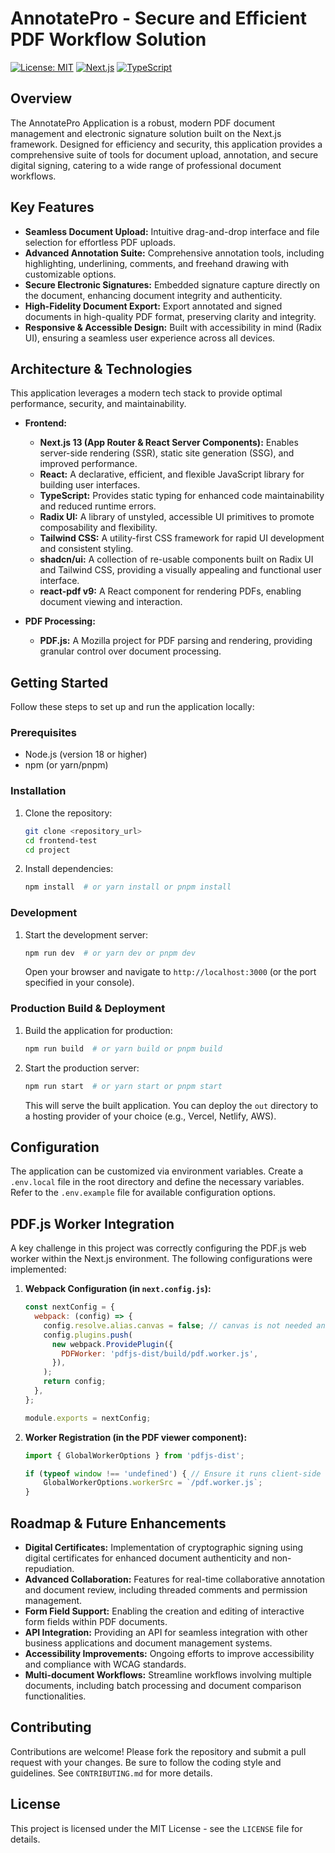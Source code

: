 # AnnotatePro - Secure and Efficient PDF Workflow Solution

[![License: MIT](https://img.shields.io/badge/License-MIT-yellow.svg)](https://opensource.org/licenses/MIT)
[![Next.js](https://img.shields.io/badge/Next.js-13-blueviolet)](https://nextjs.org/)
[![TypeScript](https://img.shields.io/badge/TypeScript-%23007ACC.svg?style=flat&logo=typescript&logoColor=white)](https://www.typescriptlang.org/)

## Overview

The AnnotatePro Application is a robust, modern PDF document management and electronic signature solution built on the Next.js framework. Designed for efficiency and security, this application provides a comprehensive suite of tools for document upload, annotation, and secure digital signing, catering to a wide range of professional document workflows.

## Key Features

*   **Seamless Document Upload:** Intuitive drag-and-drop interface and file selection for effortless PDF uploads.
*   **Advanced Annotation Suite:** Comprehensive annotation tools, including highlighting, underlining, comments, and freehand drawing with customizable options.
*   **Secure Electronic Signatures:** Embedded signature capture directly on the document, enhancing document integrity and authenticity.
*   **High-Fidelity Document Export:** Export annotated and signed documents in high-quality PDF format, preserving clarity and integrity.
*   **Responsive & Accessible Design:**  Built with accessibility in mind (Radix UI), ensuring a seamless user experience across all devices.

## Architecture & Technologies

This application leverages a modern tech stack to provide optimal performance, security, and maintainability.

*   **Frontend:**
    *   **Next.js 13 (App Router & React Server Components):** Enables server-side rendering (SSR), static site generation (SSG), and improved performance.
    *   **React:**  A declarative, efficient, and flexible JavaScript library for building user interfaces.
    *   **TypeScript:** Provides static typing for enhanced code maintainability and reduced runtime errors.
    *   **Radix UI:** A library of unstyled, accessible UI primitives to promote composability and flexibility.
    *   **Tailwind CSS:** A utility-first CSS framework for rapid UI development and consistent styling.
    *   **shadcn/ui:** A collection of re-usable components built on Radix UI and Tailwind CSS, providing a visually appealing and functional user interface.
    *   **react-pdf v9:**  A React component for rendering PDFs, enabling document viewing and interaction.

*   **PDF Processing:**
    *   **PDF.js:**  A Mozilla project for PDF parsing and rendering, providing granular control over document processing.

## Getting Started

Follow these steps to set up and run the application locally:

### Prerequisites

*   Node.js (version 18 or higher)
*   npm (or yarn/pnpm)

### Installation

1.  Clone the repository:

    ```bash
    git clone <repository_url>
    cd frontend-test
    cd project
    ```

2.  Install dependencies:

    ```bash
    npm install  # or yarn install or pnpm install
    ```

### Development

1.  Start the development server:

    ```bash
    npm run dev  # or yarn dev or pnpm dev
    ```

    Open your browser and navigate to `http://localhost:3000` (or the port specified in your console).

### Production Build & Deployment

1.  Build the application for production:

    ```bash
    npm run build  # or yarn build or pnpm build
    ```

2.  Start the production server:

    ```bash
    npm run start  # or yarn start or pnpm start
    ```

    This will serve the built application. You can deploy the `out` directory to a hosting provider of your choice (e.g., Vercel, Netlify, AWS).

## Configuration

The application can be customized via environment variables. Create a `.env.local` file in the root directory and define the necessary variables.  Refer to the `.env.example` file for available configuration options.

## PDF.js Worker Integration

A key challenge in this project was correctly configuring the PDF.js web worker within the Next.js environment.  The following configurations were implemented:

1.  **Webpack Configuration (in `next.config.js`):**

    ```javascript
    const nextConfig = {
      webpack: (config) => {
        config.resolve.alias.canvas = false; // canvas is not needed and errors without this.
        config.plugins.push(
          new webpack.ProvidePlugin({
            PDFWorker: 'pdfjs-dist/build/pdf.worker.js',
          }),
        );
        return config;
      },
    };

    module.exports = nextConfig;
    ```

2.  **Worker Registration (in the PDF viewer component):**

    ```typescript
    import { GlobalWorkerOptions } from 'pdfjs-dist';

    if (typeof window !== 'undefined') { // Ensure it runs client-side
        GlobalWorkerOptions.workerSrc = `/pdf.worker.js`;
    }
    ```

## Roadmap & Future Enhancements

*   **Digital Certificates:** Implementation of cryptographic signing using digital certificates for enhanced document authenticity and non-repudiation.
*   **Advanced Collaboration:**  Features for real-time collaborative annotation and document review, including threaded comments and permission management.
*   **Form Field Support:**  Enabling the creation and editing of interactive form fields within PDF documents.
*   **API Integration:** Providing an API for seamless integration with other business applications and document management systems.
*   **Accessibility Improvements:**  Ongoing efforts to improve accessibility and compliance with WCAG standards.
*   **Multi-document Workflows:** Streamline workflows involving multiple documents, including batch processing and document comparison functionalities.

## Contributing

Contributions are welcome!  Please fork the repository and submit a pull request with your changes.  Be sure to follow the coding style and guidelines.  See `CONTRIBUTING.md` for more details.

## License

This project is licensed under the MIT License - see the `LICENSE` file for details.
